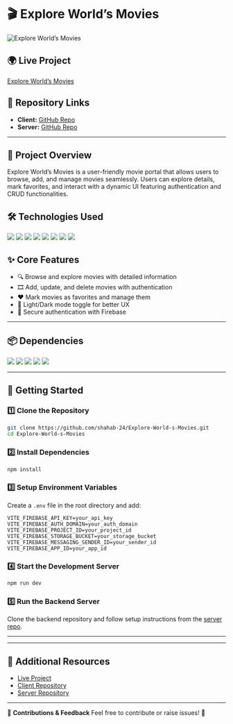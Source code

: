 # 🎬 Explore World’s Movies

![Explore World’s Movies](https://i.ibb.co.com/JwCQV9FN/screencapture-explore-world-movies-web-app-2025-02-05-17-44-42.png)

## 🌍 Live Project
[Explore World’s Movies](https://explore-world-movies.web.app)

## 📂 Repository Links
- **Client:** [GitHub Repo](https://github.com/shahab-24/Explore-World-s-Movies)
- **Server:** [GitHub Repo](https://github.com/shahab-24/Explore-World-s-Movies-server)

---

## 📝 Project Overview
Explore World’s Movies is a user-friendly movie portal that allows users to browse, add, and manage movies seamlessly. Users can explore details, mark favorites, and interact with a dynamic UI featuring authentication and CRUD functionalities.

## 🛠️ Technologies Used
<p>
  <img src="https://img.shields.io/badge/React-20232A?style=for-the-badge&logo=react&logoColor=61DAFB" />
  <img src="https://img.shields.io/badge/ReactRouter-CA4245?style=for-the-badge&logo=react-router&logoColor=white" />
  <img src="https://img.shields.io/badge/TailwindCSS-06B6D4?style=for-the-badge&logo=tailwindcss&logoColor=white" />
  <img src="https://img.shields.io/badge/DaisyUI-FF69B4?style=for-the-badge&logo=daisyui&logoColor=white" />
  <img src="https://img.shields.io/badge/Firebase-FFCA28?style=for-the-badge&logo=firebase&logoColor=white" />
  <img src="https://img.shields.io/badge/Node.js-43853D?style=for-the-badge&logo=node.js&logoColor=white" />
  <img src="https://img.shields.io/badge/Express.js-000000?style=for-the-badge&logo=express&logoColor=white" />
  <img src="https://img.shields.io/badge/MongoDB-47A248?style=for-the-badge&logo=mongodb&logoColor=white" />
</p>

## ✨ Core Features
- 🔍 Browse and explore movies with detailed information
- 🎞️ Add, update, and delete movies with authentication
- ❤️ Mark movies as favorites and manage them
- 🌙 Light/Dark mode toggle for better UX
- 🔑 Secure authentication with Firebase

---

## 📦 Dependencies
<p>
  <img src="https://img.shields.io/badge/Axios-5A29E4?style=for-the-badge&logo=axios&logoColor=white" />
  <img src="https://img.shields.io/badge/React Hook Form-EC5990?style=for-the-badge&logo=react-hook-form&logoColor=white" />
  <img src="https://img.shields.io/badge/TanStack Query-FF4154?style=for-the-badge&logo=react-query&logoColor=white" />
  <img src="https://img.shields.io/badge/React Icons-61DAFB?style=for-the-badge&logo=react&logoColor=white" />
  <img src="https://img.shields.io/badge/React Simple Star Rating-FFD700?style=for-the-badge&logo=react&logoColor=white" />
</p>

---

## 🚀 Getting Started

### 1️⃣ Clone the Repository
```sh
git clone https://github.com/shahab-24/Explore-World-s-Movies.git
cd Explore-World-s-Movies
```

### 2️⃣ Install Dependencies
```sh
npm install
```

### 3️⃣ Setup Environment Variables
Create a `.env` file in the root directory and add:
```env
VITE_FIREBASE_API_KEY=your_api_key
VITE_FIREBASE_AUTH_DOMAIN=your_auth_domain
VITE_FIREBASE_PROJECT_ID=your_project_id
VITE_FIREBASE_STORAGE_BUCKET=your_storage_bucket
VITE_FIREBASE_MESSAGING_SENDER_ID=your_sender_id
VITE_FIREBASE_APP_ID=your_app_id
```

### 4️⃣ Start the Development Server
```sh
npm run dev
```

### 5️⃣ Run the Backend Server
Clone the backend repository and follow setup instructions from the [server repo](https://github.com/shahab-24/Explore-World-s-Movies-server).

---


---

## 📌 Additional Resources
- [Live Project](https://explore-world-movies.web.app)
- [Client Repository](https://github.com/shahab-24/Explore-World-s-Movies)
- [Server Repository](https://github.com/shahab-24/Explore-World-s-Movies-server)

---

🔗 **Contributions & Feedback**
Feel free to contribute or raise issues! 🚀
